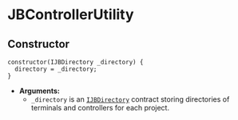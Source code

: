 # JBControllerUtility

## Constructor

```solidity
constructor(IJBDirectory _directory) {
  directory = _directory;
}
```

* **Arguments:**
  *   `_directory` is an [`IJBDirectory`](../../../interfaces/ijbdirectory.md) contract storing directories of terminals and controllers for each project.

